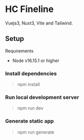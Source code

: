 # HC Fineline

Vuejs3, Nuxt3, Vite and Tailwind.

## Setup

Requirements
- Node v16.15.1 or higher

### Install dependencies
> npm install

### Run local development server
> npm run dev

### Generate static app
> npm run generate
